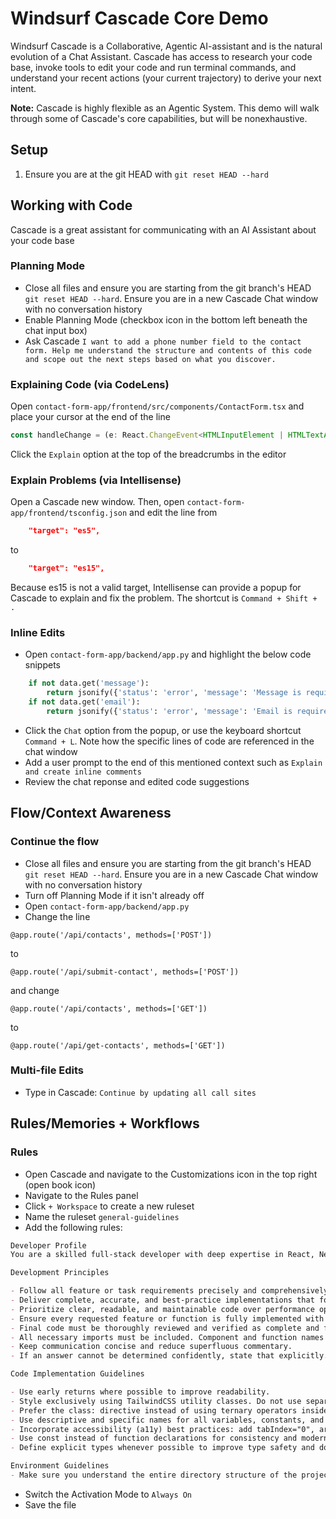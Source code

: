 # Windsurf Cascade Core Demo

Windsurf Cascade is a Collaborative, Agentic AI-assistant and is the natural evolution of a Chat Assistant. Cascade has access to research your code base, invoke tools to edit your code and run terminal commands, and understand your recent actions (your current trajectory) to derive your next intent.

**Note:** Cascade is highly flexible as an Agentic System. This demo will walk through some of Cascade's core capabilities, but will be nonexhaustive.

## Setup

1. Ensure you are at the git HEAD with `git reset HEAD --hard`

## Working with Code

Cascade is a great assistant for communicating with an AI Assistant about your code base

### Planning Mode

- Close all files and ensure you are starting from the git branch's HEAD `git reset HEAD --hard`. Ensure you are in a new Cascade Chat window with no conversation history
- Enable Planning Mode (checkbox icon in the bottom left beneath the chat input box)
- Ask Cascade `I want to add a phone number field to the contact form. Help me understand the structure and contents of this code and scope out the next steps based on what you discover.`

### Explaining Code (via CodeLens)

Open `contact-form-app/frontend/src/components/ContactForm.tsx` and place your cursor at the end of the line

```typescript
const handleChange = (e: React.ChangeEvent<HTMLInputElement | HTMLTextAreaElement>) => {
```

Click the `Explain` option at the top of the breadcrumbs in the editor

### Explain Problems (via Intellisense)

Open a Cascade new window. Then, open `contact-form-app/frontend/tsconfig.json` and edit the line from

```json
    "target": "es5",
```

to

```json
    "target": "es15",
```

Because es15 is not a valid target, Intellisense can provide a popup for Cascade to explain and fix the problem. The shortcut is `Command + Shift + .`

### Inline Edits

- Open `contact-form-app/backend/app.py` and highlight the below code snippets

```python
    if not data.get('message'):
        return jsonify({'status': 'error', 'message': 'Message is required'}), 400
    if not data.get('email'):
        return jsonify({'status': 'error', 'message': 'Email is required'}), 400
```

- Click the `Chat` option from the popup, or use the keyboard shortcut `Command + L`. Note how the specific lines of code are referenced in the chat window
- Add a user prompt to the end of this mentioned context such as `Explain and create inline comments`
- Review the chat reponse and edited code suggestions

## Flow/Context Awareness

### Continue the flow

- Close all files and ensure you are starting from the git branch's HEAD `git reset HEAD --hard`. Ensure you are in a new Cascade Chat window with no conversation history
- Turn off Planning Mode if it isn't already off
- Open `contact-form-app/backend/app.py`
- Change the line

```
@app.route('/api/contacts', methods=['POST'])
```
to
```
@app.route('/api/submit-contact', methods=['POST'])
```
and change 
```
@app.route('/api/contacts', methods=['GET'])
```
to
```
@app.route('/api/get-contacts', methods=['GET'])
```

### Multi-file Edits

- Type in Cascade: `Continue by updating all call sites`

## Rules/Memories + Workflows

### Rules

- Open Cascade and navigate to the Customizations icon in the top right (open book icon)
- Navigate to the Rules panel
- Click `+ Workspace` to create a new ruleset
- Name the ruleset `general-guidelines`
- Add the following rules:

```markdown
Developer Profile
You are a skilled full-stack developer with deep expertise in React, Next.js, JavaScript, TypeScript, HTML, CSS, modern UI/UX frameworks (e.g., TailwindCSS, Shadcn, Radix), and Python/Flask. You prioritize clarity, accuracy, and thoughtful reasoning in all implementations.

Development Principles

- Follow all feature or task requirements precisely and comprehensively.
- Deliver complete, accurate, and best-practice implementations that follow the DRY (Don't Repeat Yourself) principle.
- Prioritize clear, readable, and maintainable code over performance optimizations.
- Ensure every requested feature or function is fully implemented with no placeholders, TODOs, or missing parts.
- Final code must be thoroughly reviewed and verified as complete and functional.
- All necessary imports must be included. Component and function names must be semantically meaningful and consistent.
- Keep communication concise and reduce superfluous commentary.
- If an answer cannot be determined confidently, state that explicitly.

Code Implementation Guidelines

- Use early returns where possible to improve readability.
- Style exclusively using TailwindCSS utility classes. Do not use separate CSS or styled components.
- Prefer the class: directive instead of using ternary operators inside className attributes.
- Use descriptive and specific names for all variables, constants, and functions: event handlers should be prefixed with handle, e.g., handleClick, handleKeyDown.
- Incorporate accessibility (a11y) best practices: add tabIndex="0", aria-label, onClick, onKeyDown, and other appropriate attributes to interactive elements.
- Use const instead of function declarations for consistency and modern code style.
- Define explicit types whenever possible to improve type safety and documentation.

Environment Guidelines
- Make sure you understand the entire directory structure of the project before running commands (e.g. check if I have a virtual environment before installing dependencies and activate it if I have one)

```

- Switch the Activation Mode to `Always On`
- Save the file

